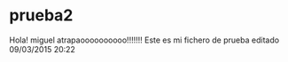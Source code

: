 # prueba2
Hola!
miguel atrapaoooooooooo!!!!!!!
Este es mi fichero de prueba editado
09/03/2015 20:22
